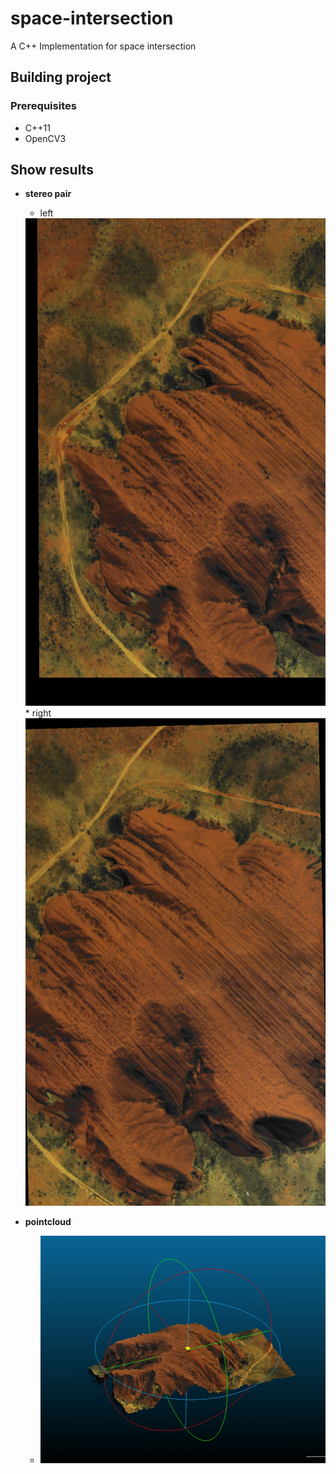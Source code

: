 # space-intersection
A C++ Implementation for space intersection

## Building project
### Prerequisites
* C++11
* OpenCV3

## Show results

* **stereo pair**
  * left
   <img src="https://github.com/FanKaii/space-intersection/blob/master/data/l.png" width="512" height="780" alt="left image load error"/>
  * right
   <img src="https://github.com/FanKaii/space-intersection/blob/master/data/r.png" width="512" height="780" alt="right image load error"/>
  
* **pointcloud**
  * ![point cloud image load error](https://github.com/FanKaii/space-intersection/blob/master/data/pointcloud.png)
  
